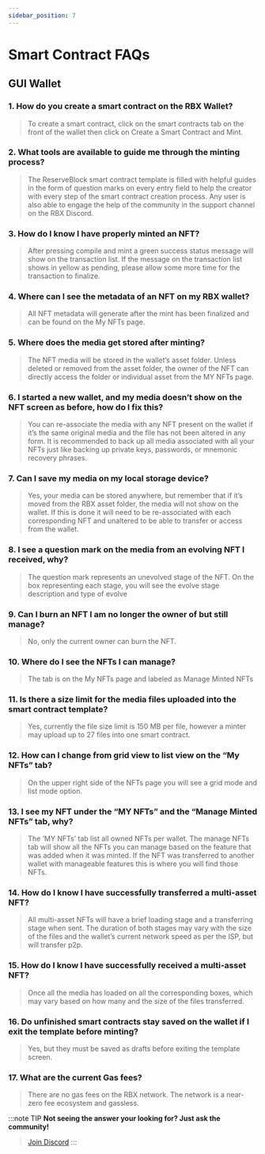 ```yaml
---
sidebar_position: 7
---
```


# Smart Contract FAQs

## GUI Wallet

### 1. How do you create a smart contract on the RBX Wallet?

> To create a smart contract, click on the smart contracts tab on the front of the wallet then click on Create a Smart Contract and Mint.

### 2. What tools are available to guide me through the minting process?

> The ReserveBlock smart contract template is filled with helpful guides in the form of question marks on every entry field to help the creator with every step of the smart contract creation process. Any user is also able to engage the help of the community in the support channel on the RBX Discord.

### 3. How do I know I have properly minted an NFT?

> After pressing compile and mint a green success status message will show on the transaction list. If the message on the transaction list shows in yellow as pending, please allow some more time for the transaction to finalize.

### 4. Where can I see the metadata of an NFT on my RBX wallet?

> All NFT metadata will generate after the mint has been finalized and can be found on the My NFTs page.

### 5. Where does the media get stored after minting?

> The NFT media will be stored in the wallet’s asset folder. Unless deleted or removed from the asset folder, the owner of the NFT can directly access the folder or individual asset from the MY NFTs page.

### 6. I started a new wallet, and my media doesn’t show on the NFT screen as before, how do I fix this?

> You can re-associate the media with any NFT present on the wallet if it’s the same original media and the file has not been altered in any form. It is recommended to back up all media associated with all your NFTs just like backing up private keys, passwords, or mnemonic recovery phrases.

### 7. Can I save my media on my local storage device?

> Yes, your media can be stored anywhere, but remember that if it’s moved from the RBX asset folder, the media will not show on the wallet. If this is done it will need to be re-associated with each corresponding NFT and unaltered to be able to transfer or access from the wallet.

### 8. I see a question mark on the media from an evolving NFT I received, why?

> The question mark represents an unevolved stage of the NFT. On the box representing each stage, you will see the evolve stage description and type of evolve

### 9. Can I burn an NFT I am no longer the owner of but still manage?

> No, only the current owner can burn the NFT.

### 10. Where do I see the NFTs I can manage?

> The tab is on the My NFTs page and labeled as Manage Minted NFTs

### 11. Is there a size limit for the media files uploaded into the smart contract template?

> Yes, currently the file size limit is 150 MB per file, however a minter may upload up to 27 files into one smart contract.

### 12. How can I change from grid view to list view on the “My NFTs” tab?

> On the upper right side of the NFTs page you will see a grid mode and list mode option.

### 13. I see my NFT under the “MY NFTs” and the “Manage Minted NFTs” tab, why?

> The ‘MY NFTs’ tab list all owned NFTs per wallet. The manage NFTs tab will show all the NFTs you can manage based on the feature that was added when it was minted. If the NFT was transferred to another wallet with manageable features this is where you will find those NFTs.

### 14. How do I know I have successfully transferred a multi-asset NFT?

> All multi-asset NFTs will have a brief loading stage and a transferring stage when sent. The duration of both stages may vary with the size of the files and the wallet’s current network speed as per the ISP, but will transfer p2p.

### 15. How do I know I have successfully received a multi-asset NFT?

> Once all the media has loaded on all the corresponding boxes, which may vary based on how many and the size of the files transferred.

### 16. Do unfinished smart contracts stay saved on the wallet if I exit the template before minting?

> Yes, but they must be saved as drafts before exiting the template screen.

### 17. What are the current Gas fees?

> There are no gas fees on the RBX network. The network is a near-zero fee ecosystem and gassless.

:::note TIP
**Not seeing the answer your looking for? Just ask the community!**
> <a href="https://discord.com/invite/PnS2HRETDh">Join Discord</a>
:::
